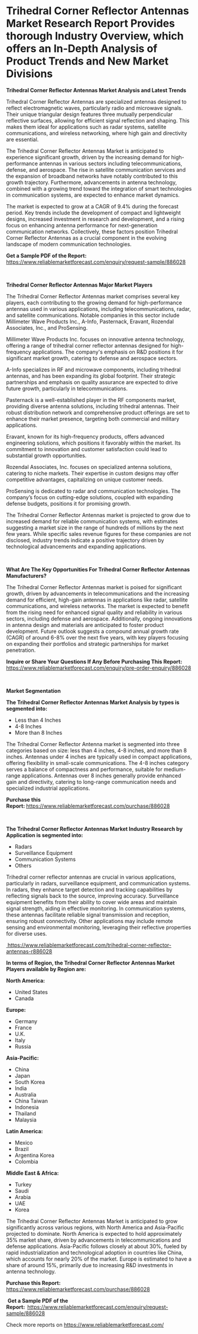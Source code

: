 <p><h1>Trihedral Corner Reflector Antennas Market Research Report Provides thorough Industry Overview, which offers an In-Depth Analysis of Product Trends and New Market Divisions</h1></p><p><strong>Trihedral Corner Reflector Antennas Market Analysis and Latest Trends</strong></p>
<p><p>Trihedral Corner Reflector Antennas are specialized antennas designed to reflect electromagnetic waves, particularly radio and microwave signals. Their unique triangular design features three mutually perpendicular reflective surfaces, allowing for efficient signal reflection and shaping. This makes them ideal for applications such as radar systems, satellite communications, and wireless networking, where high gain and directivity are essential.</p><p>The Trihedral Corner Reflector Antennas Market is anticipated to experience significant growth, driven by the increasing demand for high-performance antennas in various sectors including telecommunications, defense, and aerospace. The rise in satellite communication services and the expansion of broadband networks have notably contributed to this growth trajectory. Furthermore, advancements in antenna technology, combined with a growing trend toward the integration of smart technologies in communication systems, are expected to enhance market dynamics.</p><p>The market is expected to grow at a CAGR of 9.4% during the forecast period. Key trends include the development of compact and lightweight designs, increased investment in research and development, and a rising focus on enhancing antenna performance for next-generation communication networks. Collectively, these factors position Trihedral Corner Reflector Antennas as a crucial component in the evolving landscape of modern communication technologies.</p></p>
<p><strong>Get a Sample PDF of the Report:&nbsp;</strong> <a href="https://www.reliablemarketforecast.com/enquiry/request-sample/886028?utm_campaign=2876&utm_medium=2&utm_source=Github&utm_content=ia&utm_term=08042025&utm_id=trihedral-corner-reflector-antennas">https://www.reliablemarketforecast.com/enquiry/request-sample/886028</a></p>
<p>&nbsp;</p>
<p><strong>Trihedral Corner Reflector Antennas Major Market Players</strong></p>
<p><p>The Trihedral Corner Reflector Antennas market comprises several key players, each contributing to the growing demand for high-performance antennas used in various applications, including telecommunications, radar, and satellite communications. Notable companies in this sector include Millimeter Wave Products Inc., A-Info, Pasternack, Eravant, Rozendal Associates, Inc., and ProSensing.</p><p>Millimeter Wave Products Inc. focuses on innovative antenna technology, offering a range of trihedral corner reflector antennas designed for high-frequency applications. The company's emphasis on R&D positions it for significant market growth, catering to defense and aerospace sectors.</p><p>A-Info specializes in RF and microwave components, including trihedral antennas, and has been expanding its global footprint. Their strategic partnerships and emphasis on quality assurance are expected to drive future growth, particularly in telecommunications.</p><p>Pasternack is a well-established player in the RF components market, providing diverse antenna solutions, including trihedral antennas. Their robust distribution network and comprehensive product offerings are set to enhance their market presence, targeting both commercial and military applications.</p><p>Eravant, known for its high-frequency products, offers advanced engineering solutions, which positions it favorably within the market. Its commitment to innovation and customer satisfaction could lead to substantial growth opportunities.</p><p>Rozendal Associates, Inc. focuses on specialized antenna solutions, catering to niche markets. Their expertise in custom designs may offer competitive advantages, capitalizing on unique customer needs.</p><p>ProSensing is dedicated to radar and communication technologies. The company’s focus on cutting-edge solutions, coupled with expanding defense budgets, positions it for promising growth.</p><p>The Trihedral Corner Reflector Antennas market is projected to grow due to increased demand for reliable communication systems, with estimates suggesting a market size in the range of hundreds of millions by the next few years. While specific sales revenue figures for these companies are not disclosed, industry trends indicate a positive trajectory driven by technological advancements and expanding applications.</p></p>
<p>&nbsp;</p>
<p><strong>What Are The Key Opportunities For Trihedral Corner Reflector Antennas Manufacturers?</strong></p>
<p><p>The Trihedral Corner Reflector Antennas market is poised for significant growth, driven by advancements in telecommunications and the increasing demand for efficient, high-gain antennas in applications like radar, satellite communications, and wireless networks. The market is expected to benefit from the rising need for enhanced signal quality and reliability in various sectors, including defense and aerospace. Additionally, ongoing innovations in antenna design and materials are anticipated to foster product development. Future outlook suggests a compound annual growth rate (CAGR) of around 6-8% over the next five years, with key players focusing on expanding their portfolios and strategic partnerships for market penetration.</p></p>
<p><strong>Inquire or Share Your Questions If Any Before Purchasing This Report:</strong> <a href="https://www.reliablemarketforecast.com/enquiry/pre-order-enquiry/886028?utm_campaign=2876&utm_medium=2&utm_source=Github&utm_content=ia&utm_term=08042025&utm_id=trihedral-corner-reflector-antennas">https://www.reliablemarketforecast.com/enquiry/pre-order-enquiry/886028</a></p>
<p>&nbsp;</p>
<p><strong>Market Segmentation</strong></p>
<p><strong>The Trihedral Corner Reflector Antennas Market Analysis by types is segmented into:</strong></p>
<p><ul><li>Less than 4 Inches</li><li>4-8 Inches</li><li>More than 8 Inches</li></ul></p>
<p><p>The Trihedral Corner Reflector Antenna market is segmented into three categories based on size: less than 4 inches, 4-8 inches, and more than 8 inches. Antennas under 4 inches are typically used in compact applications, offering flexibility in small-scale communications. The 4-8 inches category serves a balance of compactness and performance, suitable for medium-range applications. Antennas over 8 inches generally provide enhanced gain and directivity, catering to long-range communication needs and specialized industrial applications.</p></p>
<p><strong>Purchase this Report:&nbsp;</strong><a href="https://www.reliablemarketforecast.com/purchase/886028?utm_campaign=2876&utm_medium=2&utm_source=Github&utm_content=ia&utm_term=08042025&utm_id=trihedral-corner-reflector-antennas">https://www.reliablemarketforecast.com/purchase/886028</a></p>
<p>&nbsp;</p>
<p><strong>The Trihedral Corner Reflector Antennas Market Industry Research by Application is segmented into:</strong></p>
<p><ul><li>Radars</li><li>Surveillance Equipment</li><li>Communication Systems</li><li>Others</li></ul></p>
<p><p>Trihedral corner reflector antennas are crucial in various applications, particularly in radars, surveillance equipment, and communication systems. In radars, they enhance target detection and tracking capabilities by reflecting signals back to the source, improving accuracy. Surveillance equipment benefits from their ability to cover wide areas and maintain signal strength, aiding in effective monitoring. In communication systems, these antennas facilitate reliable signal transmission and reception, ensuring robust connectivity. Other applications may include remote sensing and environmental monitoring, leveraging their reflective properties for diverse uses.</p></p>
<p><a href="https://www.reliablemarketforecast.com/trihedral-corner-reflector-antennas-r886028?utm_campaign=2876&utm_medium=2&utm_source=Github&utm_content=ia&utm_term=08042025&utm_id=trihedral-corner-reflector-antennas">&nbsp;https://www.reliablemarketforecast.com/trihedral-corner-reflector-antennas-r886028</a></p>
<p><strong>In terms of Region, the Trihedral Corner Reflector Antennas Market Players available by Region are:</strong></p>
<p>
    <p> <strong> North America: </strong>
        <ul>
            <li>United States</li>
            <li>Canada</li>
        </ul>
        </p> 
    <p> <strong> Europe: </strong>
        <ul>
            <li>Germany</li>
            <li>France</li>
            <li>U.K.</li>
            <li>Italy</li>
            <li>Russia</li>
        </ul>
        </p> 
    <p> <strong> Asia-Pacific: </strong>
        <ul>
            <li>China</li>
            <li>Japan</li>
            <li>South Korea</li>
            <li>India</li>
            <li>Australia</li>
            <li>China Taiwan</li>
            <li>Indonesia</li>
            <li>Thailand</li>
            <li>Malaysia</li>
        </ul>
        </p> 
    <p> <strong> Latin America: </strong>
        <ul>
            <li>Mexico</li>
            <li>Brazil</li>
            <li>Argentina Korea</li>
            <li>Colombia</li>
        </ul>
        </p> 
    <p> <strong> Middle East & Africa: </strong>
        <ul>
            <li>Turkey</li>
            <li>Saudi</li>
            <li>Arabia</li>
            <li>UAE</li>
            <li>Korea</li>
        </ul>
    </p>
    </p>
<p><p>The Trihedral Corner Reflector Antennas Market is anticipated to grow significantly across various regions, with North America and Asia-Pacific projected to dominate. North America is expected to hold approximately 35% market share, driven by advancements in telecommunications and defense applications. Asia-Pacific follows closely at about 30%, fueled by rapid industrialization and technological adoption in countries like China, which accounts for nearly 20% of the market. Europe is estimated to have a share of around 15%, primarily due to increasing R&D investments in antenna technology.</p></p>
<p><strong>Purchase this Report: </strong><a href="https://www.reliablemarketforecast.com/purchase/886028?utm_campaign=2876&utm_medium=2&utm_source=Github&utm_content=ia&utm_term=08042025&utm_id=trihedral-corner-reflector-antennas">https://www.reliablemarketforecast.com/purchase/886028</a></p>
<p>&nbsp;<strong>Get a Sample PDF of the Report:&nbsp;&nbsp;</strong><a href="https://www.reliablemarketforecast.com/enquiry/request-sample/886028?utm_campaign=2876&utm_medium=2&utm_source=Github&utm_content=ia&utm_term=08042025&utm_id=trihedral-corner-reflector-antennas">https://www.reliablemarketforecast.com/enquiry/request-sample/886028</a></p>
<p><strong></strong></p>
<p>Check more reports on <a href="https://www.reliablemarketforecast.com/?utm_campaign=2876&utm_medium=2&utm_source=Github&utm_content=ia&utm_term=08042025&utm_id=trihedral-corner-reflector-antennas">https://www.reliablemarketforecast.com/</a></p>